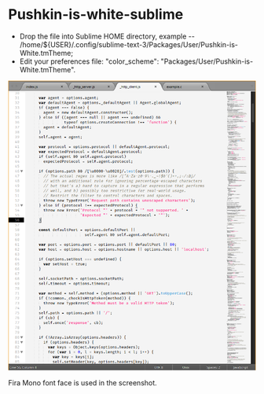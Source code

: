 # Pushkin-is-white-sublime

- Drop the file into Sublime HOME directory, example -- /home/${USER}/.config/sublime-text-3/Packages/User/Pushkin-is-White.tmTheme;
- Edit your preferences file: "color_scheme": "Packages/User/Pushkin-is-White.tmTheme".

![](theme-screenshot.png)

Fira Mono font face is used in the screenshot.
